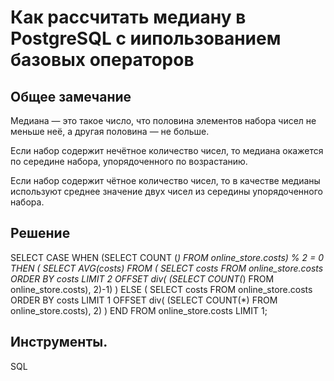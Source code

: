 # Как рассчитать медиану в PostgreSQL с иипользованием базовых операторов

## Общее замечание
Медиана — это такое число, что половина элементов набора чисел не меньше неё, а другая половина — не больше.

Если набор содержит нечётное количество чисел, то медиана окажется по середине набора, упорядоченного по возрастанию.

Если набор содержит чётное количество чисел, то в качестве медианы используют среднее значение двух чисел из середины упорядоченного набора.

## Решение
SELECT
CASE WHEN (SELECT COUNT (*)
FROM online_store.costs) % 2 = 0 THEN ( 
   SELECT AVG(costs)
   FROM (
   SELECT costs
   FROM online_store.costs
   ORDER BY costs
   LIMIT 2 OFFSET div(
   (SELECT COUNT(*)
   FROM online_store.costs), 2)-1)
)
ELSE (
   SELECT costs
   FROM online_store.costs
   ORDER BY costs
   LIMIT 1 OFFSET div(
   (SELECT COUNT(*)
   FROM online_store.costs), 2)
)
END
FROM online_store.costs
LIMIT 1;




## Инструменты.
SQL
